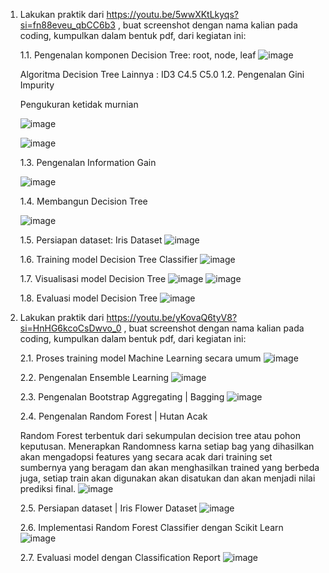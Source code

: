 1. Lakukan praktik dari https://youtu.be/5wwXKtLkyqs?si=fn88eveu_qbCC6b3 , buat screenshot dengan nama kalian pada coding, kumpulkan dalam bentuk pdf, dari kegiatan ini:
   
   1.1. Pengenalan komponen Decision Tree: root, node, leaf
         ![image](https://github.com/user-attachments/assets/846007bc-ed98-404d-a855-c69f5ddad8fe)
  
      Algoritma Decision Tree Lainnya :
      ID3
      C4.5
      C5.0
   1.2. Pengenalan Gini Impurity
   
   	Pengukuran ketidak murnian

	![image](https://github.com/user-attachments/assets/d789c352-ed17-4308-93d6-aa8897bfc7be)

      ![image](https://github.com/user-attachments/assets/4b7df7e9-ce15-4927-b95a-6727b7af15af)

   1.3. Pengenalan Information Gain

   	![image](https://github.com/user-attachments/assets/30ea24bb-99cc-4a22-83bc-519b369ab15b)

   1.4. Membangun Decision Tree

   	![image](https://github.com/user-attachments/assets/c00acf80-ece0-4313-b6a9-3bb11ba150f5)

   1.5. Persiapan dataset: Iris Dataset
        ![image](https://github.com/user-attachments/assets/8a10aa52-77b8-40a7-b829-cd79d663210f)

   1.6. Training model Decision Tree Classifier
	![image](https://github.com/user-attachments/assets/044f5323-bbfb-4a57-b7e5-76de07e366a6)

   1.7. Visualisasi model Decision Tree
        ![image](https://github.com/user-attachments/assets/cdaae28c-34d4-477f-9486-85b7c0629f31)
        ![image](https://github.com/user-attachments/assets/62f3d0fc-acc9-4985-8f4a-d80ec3367f98)

   1.8. Evaluasi model Decision Tree
        ![image](https://github.com/user-attachments/assets/088821b7-090d-4cfd-b172-72862e5e7be7)

3. Lakukan praktik dari https://youtu.be/yKovaQ6tyV8?si=HnHG6kcoCsDwvo_0 , buat screenshot dengan nama kalian pada coding, kumpulkan dalam bentuk pdf, dari kegiatan ini:
	
   2.1. Proses training model Machine Learning secara umum
        ![image](https://github.com/user-attachments/assets/409da85b-2d10-47f3-83f8-f5d2cffce549)

   2.2. Pengenalan Ensemble Learning
        ![image](https://github.com/user-attachments/assets/69e20dc6-735d-4fd4-8f60-2133ee43952a)

   2.3. Pengenalan Bootstrap Aggregating | Bagging
        ![image](https://github.com/user-attachments/assets/4f896844-8a34-4fd6-8b45-510190509170)

   2.4. Pengenalan Random Forest | Hutan Acak

      Random Forest terbentuk dari sekumpulan decision tree atau pohon keputusan. Menerapkan Randomness karna setiap bag yang dihasilkan akan mengadopsi features yang secara acak dari training set sumbernya yang beragam dan akan menghasilkan trained yang berbeda juga, setiap train akan digunakan akan disatukan dan akan menjadi nilai prediksi final.
       ![image](https://github.com/user-attachments/assets/cd584a05-ae9c-4dd3-91f6-01fa8c104ddc)

	 2.5. Persiapan dataset | Iris Flower Dataset
        ![image](https://github.com/user-attachments/assets/c6fc0630-00c8-488a-a2e8-1e45d62d26d4)
 
	 2.6. Implementasi Random Forest Classifier dengan Scikit Learn
        ![image](https://github.com/user-attachments/assets/fd455db9-5636-41f5-bd8d-1ef62d7a4321)

	 2.7. Evaluasi model  dengan Classification Report
        ![image](https://github.com/user-attachments/assets/c4cece26-e262-4392-92a8-20ac27b755f9)

